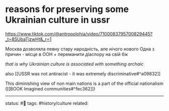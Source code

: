 # reasons for preserving some Ukrainian culture in ussr
https://www.tiktok.com/@antropolohia/video/7100083795700829445?_t=8SUbaTjzwHt&_r=1

Москва дозволяла певну стару народність, але нічого нового
Одна з причин - місце в ООН + переманити діаспору на свій бік

*that is why Ukrainian culture is associated with something archaic*

also [[USSR was not antiracist - it was extremely discriminative#^a09832]]

This diminishing view of non main nations is a part of the official nationalism ([[BOOK Imagined communities#^fec362]])  


---
status: #🌾
tags: #history/culture 
related: 